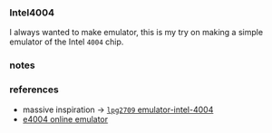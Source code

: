 ### Intel4004

I always wanted to make emulator, this is my try on making a simple emulator of the Intel `4004` chip.

### notes




### references
- massive inspiration -> [`lpg2709` emulator-intel-4004](https://github.com/lpg2709/emulator-Intel-4004)
- [e4004 online emulator](http://e4004.szyc.org/)
